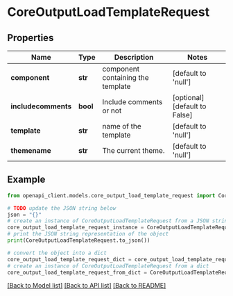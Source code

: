 # CoreOutputLoadTemplateRequest


## Properties

Name | Type | Description | Notes
------------ | ------------- | ------------- | -------------
**component** | **str** | component containing the template | [default to 'null']
**includecomments** | **bool** | Include comments or not | [optional] [default to False]
**template** | **str** | name of the template | [default to 'null']
**themename** | **str** | The current theme. | [default to 'null']

## Example

```python
from openapi_client.models.core_output_load_template_request import CoreOutputLoadTemplateRequest

# TODO update the JSON string below
json = "{}"
# create an instance of CoreOutputLoadTemplateRequest from a JSON string
core_output_load_template_request_instance = CoreOutputLoadTemplateRequest.from_json(json)
# print the JSON string representation of the object
print(CoreOutputLoadTemplateRequest.to_json())

# convert the object into a dict
core_output_load_template_request_dict = core_output_load_template_request_instance.to_dict()
# create an instance of CoreOutputLoadTemplateRequest from a dict
core_output_load_template_request_from_dict = CoreOutputLoadTemplateRequest.from_dict(core_output_load_template_request_dict)
```
[[Back to Model list]](../README.md#documentation-for-models) [[Back to API list]](../README.md#documentation-for-api-endpoints) [[Back to README]](../README.md)


